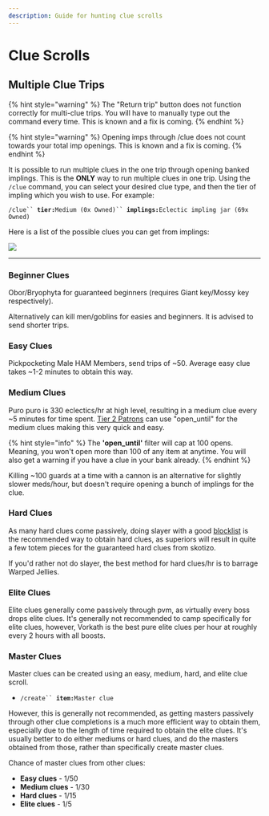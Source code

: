 ```yaml
---
description: Guide for hunting clue scrolls
---
```


# Clue Scrolls

## Multiple Clue Trips

{% hint style="warning" %}
The "Return trip" button does not function correctly for multi-clue trips. You will have to manually type out the command every time. This is known and a fix is coming.
{% endhint %}

{% hint style="warning" %}
Opening imps through /clue does not count towards your total imp openings. This is known and a fix is coming.
{% endhint %}

It is possible to run multiple clues in the one trip through opening banked implings. This is the **ONLY** way to run multiple clues in one trip. Using the `/clue` command, you can select your desired clue type, and then the tier of impling which you wish to use. For example:

`/clue`` `**`tier:`**`Medium (0x Owned)`` `**`implings:`**`Eclectic impling jar (69x Owned)`

Here is a list of the possible clues you can get from implings:

![](../../.gitbook/assets/Clues\_from\_Imps.png)

***

### Beginner Clues

Obor/Bryophyta for guaranteed beginners (requires Giant key/Mossy key respectively).

Alternatively can kill men/goblins for easies and beginners. It is advised to send shorter trips.

### Easy Clues

Pickpocketing Male HAM Members, send trips of \~50. Average easy clue takes \~1-2 minutes to obtain this way.

### Medium Clues

Puro puro is 330 eclectics/hr at high level, resulting in a medium clue every \~5 minutes for time spent. [Tier 2 Patrons](https://www.patreon.com/oldschoolbot) can use "open\_until" for the medium clues making this very quick and easy.

{% hint style="info" %}
The **'open\_until'** filter will cap at 100 opens. Meaning, you won't open more than 100 of any item at anytime. You will also get a warning if you have a clue in your bank already.
{% endhint %}

Killing \~100 guards at a time with a cannon is an alternative for slightly slower meds/hour, but doesn't require opening a bunch of implings for the clue.

### Hard Clues

As many hard clues come passively, doing slayer with a good [blocklist](../../skills/slayer/) is the recommended way to obtain hard clues, as superiors will result in quite a few totem pieces for the guaranteed hard clues from skotizo.

If you'd rather not do slayer, the best method for hard clues/hr is to barrage Warped Jellies.

### Elite Clues

Elite clues generally come passively through pvm, as virtually every boss drops elite clues. It's generally not recommended to camp specifically for elite clues, however, Vorkath is the best pure elite clues per hour at roughly every 2 hours with all boosts.

### Master Clues

Master clues can be created using an easy, medium, hard, and elite clue scroll.&#x20;

* `/create`` `**`item:`**`Master clue`

However, this is generally not recommended, as getting masters passively through other clue completions is a much more efficient way to obtain them, especially due to the length of time required to obtain the elite clues. It's usually better to do either mediums or hard clues, and do the masters obtained from those, rather than specifically create master clues.

Chance of master clues from other clues:

* **Easy clues** - 1/50
* **Medium clues** - 1/30
* **Hard clues** - 1/15
* **Elite clues** - 1/5
